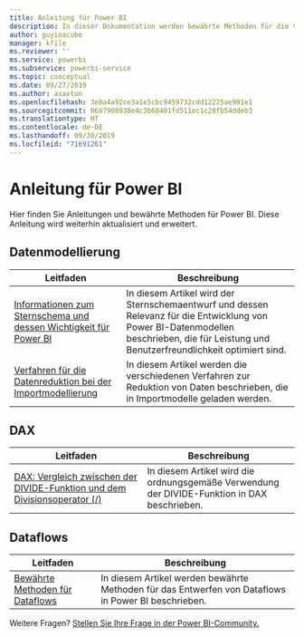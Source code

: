 ```yaml
---
title: Anleitung für Power BI
description: In dieser Dokumentation werden bewährte Methoden für die Verwendung von Power BI erläutert.
author: guyinacube
manager: kfile
ms.reviewer: ''
ms.service: powerbi
ms.subservice: powerbi-service
ms.topic: conceptual
ms.date: 09/27/2019
ms.author: asaxton
ms.openlocfilehash: 3e8a4a92ce3a1e5cbc9459732cdd12225ae901e1
ms.sourcegitcommit: 0687908938e4c3b68401fd511ec1c28fb54ddeb3
ms.translationtype: HT
ms.contentlocale: de-DE
ms.lasthandoff: 09/30/2019
ms.locfileid: "71691261"
---
```

# <a name="guidance-for-power-bi"></a>Anleitung für Power BI

Hier finden Sie Anleitungen und bewährte Methoden für Power BI. Diese Anleitung wird weiterhin aktualisiert und erweitert.

## <a name="data-modeling"></a>Datenmodellierung

| Leitfaden | Beschreibung |
| --- | --- |
| [Informationen zum Sternschema und dessen Wichtigkeit für Power BI](star-schema.md) | In diesem Artikel wird der Sternschemaentwurf und dessen Relevanz für die Entwicklung von Power BI-Datenmodellen beschrieben, die für Leistung und Benutzerfreundlichkeit optimiert sind. |
| [Verfahren für die Datenreduktion bei der Importmodellierung](import-modeling-data-reduction.md) | In diesem Artikel werden die verschiedenen Verfahren zur Reduktion von Daten beschrieben, die in Importmodelle geladen werden. |

## <a name="dax"></a>DAX

| Leitfaden | Beschreibung |
| --- | --- |
| [DAX: Vergleich zwischen der DIVIDE-Funktion und dem Divisionsoperator (/)](dax-divide-function-operator.md) | In diesem Artikel wird die ordnungsgemäße Verwendung der DIVIDE-Funktion in DAX beschrieben. |

## <a name="dataflows"></a>Dataflows

| Leitfaden | Beschreibung |
| --- | --- |
| [Bewährte Methoden für Dataflows](/service-dataflows-best-practices.md) | In diesem Artikel werden bewährte Methoden für das Entwerfen von Dataflows in Power BI beschrieben. |

Weitere Fragen? [Stellen Sie Ihre Frage in der Power BI-Community.](http://community.powerbi.com/)